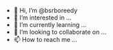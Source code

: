 - 👋 Hi, I’m @bsrboreedy
- 👀 I’m interested in ...
- 🌱 I’m currently learning ...
- 💞️ I’m looking to collaborate on ...
- 📫 How to reach me ...

<!---
bsrboreedy/bsrboreedy is a ✨ special ✨ repository because its `README.md` (this file) appears on your GitHub profile.
You can click the Preview link to take a look at your changes.
--->
